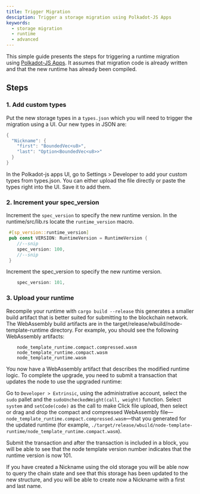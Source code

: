 ```yaml
---
title: Trigger Migration
desciption: Trigger a storage migration using Polkadot-JS Apps
keywords:
  - storage migration
  - runtime
  - advanced
---
```


This simple guide presents the steps for triggering a runtime migration using [Polkadot-JS Apps](https://polkadot.js.org/apps/). It assumes that migration code is already written and that the new runtime has already been compiled.

## Steps

### 1. Add custom types
Put the new storage types in a `types.json` which you will need to trigger the migration using a UI. Our new types in JSON are:

```rust
{
  "Nickname": {
    "first": "BoundedVec<u8>",
    "last": "Option<BoundedVec<u8>>"
  }
}
```
In the Polkadot-js apps UI, go to Settings > Developer to add your custom types from types.json. You can either upload the file directly or paste the types right into the UI. Save it to add them.

### 2. Increment your spec_version
Increment the `spec_version` to specify the new runtime version.
In the runtime/src/lib.rs locate the `runtime_version` macro.
```rust
 #[sp_version::runtime_version]
 pub const VERSION: RuntimeVersion = RuntimeVersion {
    //--snip
    spec_version: 100,
    //--snip
 }
```
Increment the spec_version to specify the new runtime version.
```rust
    spec_version: 101,
```

### 3. Upload your runtime
Recompile your runtime with `cargo build --release` this generates a smaller build artifact that is better suited for submitting to the blockchain network.
The WebAssembly build artifacts are in the target/release/wbuild/node-template-runtime directory. For example, you should see the following WebAssembly artifacts:
```
    node_template_runtime.compact.compressed.wasm
    node_template_runtime.compact.wasm
    node_template_runtime.wasm
```
You now have a WebAssembly artifact that describes the modified runtime logic. To complete the upgrade, you need to submit a transaction that updates the node to use the upgraded runtime:

Go to `Developer > Extrinsic`, using the administrative account, select the `sudo` pallet and the `sudoUncheckedWeight(call, weight)` function.
Select `system` and `setCode(code)` as the call to make 
Click file upload, then select or drag and drop the compact and compressed WebAssembly file—`node_template_runtime.compact.compressed.wasm`—that you generated for the updated runtime (for example, `./target/release/wbuild/node-template-runtime/node_template_runtime.compact.wasm`).

Submit the transaction and after the transaction is included in a block, you will be able to see that the node template version number indicates that the runtime version is now 101.

If you have created a Nickname using the old storage you will be able now to query the chain state and see that this storage has been updated to the new structure, and you will be able to create now a Nickname with a first and last name.